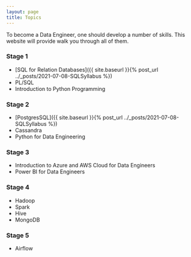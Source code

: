 ```yaml
---
layout: page
title: Topics
---
```

To become a Data Engineer, one should develop a number of skills. This website will provide walk you through all of them.
### Stage 1
* [SQL for Relation Databases]({{ site.baseurl }}{% post_url ../_posts/2021-07-08-SQLSyllabus %})
* PL/SQL
* Introduction to Python Programming
### Stage 2
* [PostgresSQL]({{ site.baseurl }}{% post_url ../_posts/2021-07-08-SQLSyllabus %})
*  Cassandra
* Python for Data Engineering
### Stage 3
* Introduction to Azure and AWS Cloud for Data Engineers
* Power BI for Data Engineers
### Stage 4
* Hadoop
* Spark
* Hive
* MongoDB
### Stage 5
* Airflow
  

